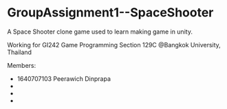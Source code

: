 # GroupAssignment1--SpaceShooter
A Space Shooter clone game used to learn making game in unity.

Working for GI242 Game Programming Section 129C @Bangkok University, Thailand

Members:
- 1640707103 Peerawich Dinprapa 
- 
- 
- 
